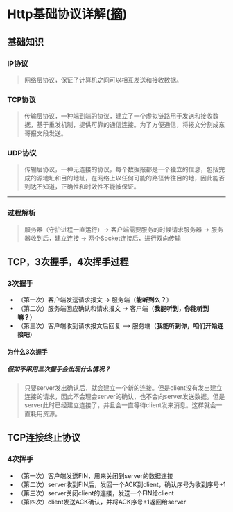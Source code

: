 # Http基础协议详解([摘](https://www.jianshu.com/p/7573cc22fdb7))

## 基础知识
### IP协议
>网络层协议，保证了计算机之间可以相互发送和接收数据。
### TCP协议
>传输层协议，一种端到端的协议，建立了一个虚拟链路用于发送和接收数据，基于重发机制，提供可靠的通信连接。为了方便通信，将报文分割成东哥报文段发送。
### UDP协议
>传输层协议，一种无连接的协议，每个数据报都是一个独立的信息，包括完成的源地址和目的地址，在网络上以任何可能的路径传往目的地，因此能否到达不知道，正确性和时效性不能被保证。
*** 
### 过程解析
>服务器（守护进程一直运行）-> 客户端需要服务的时候请求服务器 -> 服务器收到后，建立连接 -> 两个Socket连接后，进行双向传输

## TCP，3次握手，4次挥手过程
### 3次握手
* （第一次）客户端发送请求报文 -> 服务端（**能听到么？**）
* （第二次）服务端回应确认和请求报文 -> 客户端（**我能听到，你能听到嘛？**）
* （第三次）客户端收到请求报文后回复 —> 服务端（**我能听到你，咱们开始连接吧**）
#### 为什么3次握手
##### 假如不采用三次握手会出现什么情况？
>只要server发出确认后，就会建立一个新的连接。但是client没有发出建立连接的请求，因此不会理会server的确认，也不会向server发送数据。但是server此时已经建立连接了，并且会一直等待client发来消息。这样就会一直耗用资源。
## TCP连接终止协议
### 4次挥手
* （第一次）客户端发送FIN，用来关闭到server的数据连接
* （第二次）server收到FIN后，发回一个ACK到client，确认序号为收到序号+1
* （第三次）server关闭client的连接，发送一个FIN给client
* （第四次）client发送ACK确认，并将ACK序号+1返回给server
